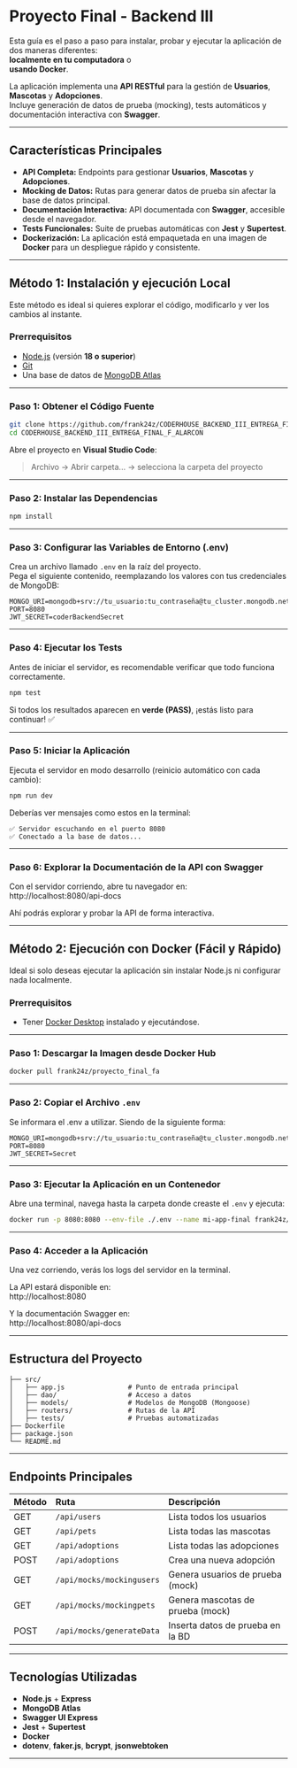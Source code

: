 # Proyecto Final - Backend III


Esta guía es el paso a paso para instalar, probar y ejecutar la aplicación de dos maneras diferentes:  
**localmente en tu computadora** o  
**usando Docker**.

La aplicación implementa una **API RESTful** para la gestión de **Usuarios**, **Mascotas** y **Adopciones**.  
Incluye generación de datos de prueba (mocking), tests automáticos y documentación interactiva con **Swagger**.

---

## Características Principales

- **API Completa:** Endpoints para gestionar **Usuarios**, **Mascotas** y **Adopciones**.  
- **Mocking de Datos:** Rutas para generar datos de prueba sin afectar la base de datos principal.  
- **Documentación Interactiva:** API documentada con **Swagger**, accesible desde el navegador.  
- **Tests Funcionales:** Suite de pruebas automáticas con **Jest** y **Supertest**.  
- **Dockerización:** La aplicación está empaquetada en una imagen de **Docker** para un despliegue rápido y consistente.  

---

## Método 1: Instalación y ejecución Local

Este método es ideal si quieres explorar el código, modificarlo y ver los cambios al instante.

### Prerrequisitos

- [Node.js](https://nodejs.org/) (versión **18 o superior**)  
- [Git](https://git-scm.com/downloads)  
- Una base de datos de [MongoDB Atlas](https://www.mongodb.com/)

---

### Paso 1: Obtener el Código Fuente

```bash
git clone https://github.com/frank24z/CODERHOUSE_BACKEND_III_ENTREGA_FINAL_F_ALARCON.git
cd CODERHOUSE_BACKEND_III_ENTREGA_FINAL_F_ALARCON
```

Abre el proyecto en **Visual Studio Code**:  
> Archivo → Abrir carpeta... → selecciona la carpeta del proyecto

---

### Paso 2: Instalar las Dependencias

```bash
npm install
```

---

### Paso 3: Configurar las Variables de Entorno (.env)

Crea un archivo llamado `.env` en la raíz del proyecto.  
Pega el siguiente contenido, reemplazando los valores con tus credenciales de MongoDB:

```env
MONGO_URI=mongodb+srv://tu_usuario:tu_contraseña@tu_cluster.mongodb.net/test
PORT=8080
JWT_SECRET=coderBackendSecret
```

---

### Paso 4: Ejecutar los Tests

Antes de iniciar el servidor, es recomendable verificar que todo funciona correctamente.

```bash
npm test
```

Si todos los resultados aparecen en **verde (PASS)**, ¡estás listo para continuar! ✅

---

### Paso 5: Iniciar la Aplicación

Ejecuta el servidor en modo desarrollo (reinicio automático con cada cambio):

```bash
npm run dev
```

Deberías ver mensajes como estos en la terminal:

```
✅ Servidor escuchando en el puerto 8080
✅ Conectado a la base de datos...
```

---

### Paso 6: Explorar la Documentación de la API con Swagger

Con el servidor corriendo, abre tu navegador en:  
http://localhost:8080/api-docs

Ahí podrás explorar y probar la API de forma interactiva.

---

## Método 2: Ejecución con Docker (Fácil y Rápido)

Ideal si solo deseas ejecutar la aplicación sin instalar Node.js ni configurar nada localmente.

### Prerrequisitos

- Tener [Docker Desktop](https://www.docker.com/products/docker-desktop/) instalado y ejecutándose.

---

### Paso 1: Descargar la Imagen desde Docker Hub

```bash
docker pull frank24z/proyecto_final_fa
```

---

### Paso 2: Copiar el Archivo `.env`

Se informara el .env a utilizar. Siendo de la siguiente forma:

```env
MONGO_URI=mongodb+srv://tu_usuario:tu_contraseña@tu_cluster.mongodb.net/test
PORT=8080
JWT_SECRET=Secret
```

---

### Paso 3: Ejecutar la Aplicación en un Contenedor

Abre una terminal, navega hasta la carpeta donde creaste el `.env` y ejecuta:

```bash
docker run -p 8080:8080 --env-file ./.env --name mi-app-final frank24z/proyecto_final_fa
```

---

### Paso 4: Acceder a la Aplicación

Una vez corriendo, verás los logs del servidor en la terminal.

La API estará disponible en:  
http://localhost:8080

Y la documentación Swagger en:  
http://localhost:8080/api-docs

---

## Estructura del Proyecto

```
├── src/
│   ├── app.js                # Punto de entrada principal
│   ├── dao/                  # Acceso a datos
│   ├── models/               # Modelos de MongoDB (Mongoose)
│   ├── routers/              # Rutas de la API
│   ├── tests/                # Pruebas automatizadas
├── Dockerfile
├── package.json
└── README.md
```

---

## Endpoints Principales

| Método | Ruta                        | Descripción                          |
|:-------|:----------------------------|:-------------------------------------|
| GET    | `/api/users`                | Lista todos los usuarios             |
| GET    | `/api/pets`                 | Lista todas las mascotas             |
| GET    | `/api/adoptions`            | Lista todas las adopciones           |
| POST   | `/api/adoptions`            | Crea una nueva adopción              |
| GET    | `/api/mocks/mockingusers`   | Genera usuarios de prueba (mock)     |
| GET    | `/api/mocks/mockingpets`    | Genera mascotas de prueba (mock)     |
| POST   | `/api/mocks/generateData`   | Inserta datos de prueba en la BD     |

---

## Tecnologías Utilizadas

- **Node.js** + **Express**  
- **MongoDB Atlas** 
- **Swagger UI Express**  
- **Jest** + **Supertest**  
- **Docker**  
- **dotenv**, **faker.js**, **bcrypt**, **jsonwebtoken**

---
